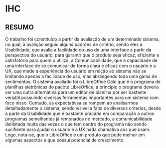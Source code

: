 # IHC
## RESUMO
O trabalho foi constituído a partir da avaliação de um determinado sistema, no qual, à avalição seguiu alguns padrões de critério, sendo eles a Usabilidade, que avalia a facilidade do uso de uma interface a partir da perspectiva do usuário, para garantir que o produto seja eficaz, eficiente e satisfatório para quem o utiliza, a Comunicabilidade, que a capacidade de uma interface de se comunicar de forma clara e eficaz com o usuário e a UX, que mede a experiência do usuário em relção ao sistema não se limitando apenas a facilidade de uso, mas abrangendo toda uma gama de sentimentos.
O sistema avaliado foi o LibreOffice Calc que é o programa de planilhas eletrônicas do pacote LibreOffice, a princípio o programa deveria ser uma outra alternativa para um editor de planilha por ser bastante versátil possuindo diversas ferramentas importantes para um sistema com foco nisso. Contudo, as expectativsa se rompem ao analisarmos detalhadamente o sistema, sendo visivel a falta de diversos criterios, desde a parte da Usabilidade que é bastante pracária em comparação a outros programas semelhantes já remonados no mercado, a comunicabilidade delibitada muita das vezes o que tem dentro do programa não sendo sucifiente para ajudar o usuário e a UX nada chamativa aos que usam. Logo, nota-se, que o LibreOffice é um produto que pode melhor em algumas aspectos e que possui potencial de crescimento.
